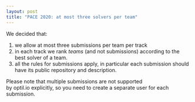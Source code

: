 ```yaml
---
layout: post
title: "PACE 2020: at most three solvers per team"
---
```


We decided that: 

1. we allow at most three submissions per team per track
2. in each track we rank *teams* (and not submissions) according to the best solver of a team. 
3. all the rules for submissions apply, in particular each submission should have its public repository and description.

Please note that multiple submissions are not supported by optil.io explicitly, so you need to create a separate user for each submission.
